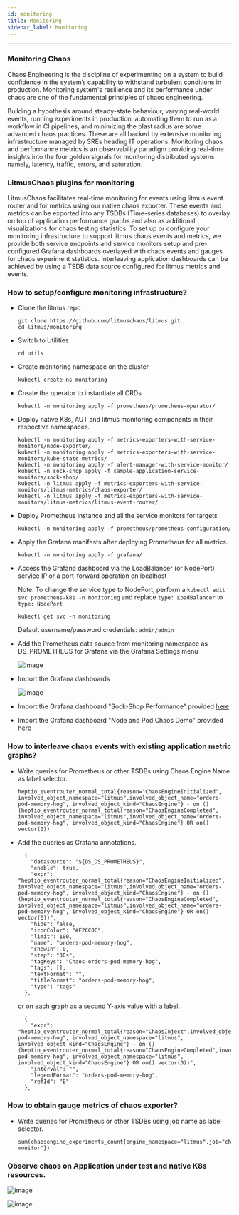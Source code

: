 ```yaml
---
id: monitoring
title: Monitoring
sidebar_label: Monitoring
---
```

---

### Monitoring Chaos

Chaos Engineering is the discipline of experimenting on a system to build confidence in the system’s capability to withstand turbulent conditions in production. Monitoring system's resilience and its performance under chaos are one of the fundamental principles of chaos engineering.

Building a hypothesis around steady-state behaviour, varying real-world events, running experiments in production, automating them to run as a workflow in CI pipelines, and minimizing the blast radius are some advanced chaos practices. These are all backed by extensive monitoring infrastructure managed by SREs heading IT operations. Monitoring chaos and performance metrics is an observability paradigm providing real-time insights into the four golden signals for monitoring distributed systems namely, latency, traffic, errors, and saturation.

### LitmusChaos plugins for monitoring

LitmusChaos facilitates real-time monitoring for events using litmus event router and for metrics using our native chaos exporter. These events and metrics can be exported into any TSDBs (Time-series databases) to overlay on top of application performance graphs and also as additional visualizations for chaos testing statistics. To set up or configure your monitoring infrastructure to support litmus chaos events and metrics, we provide both service endpoints and service monitors setup and pre-configured Grafana dashboards overlayed with chaos events and gauges for chaos experiment statistics. Interleaving application dashboards can be achieved by using a TSDB data source configured for litmus metrics and events.

### How to setup/configure monitoring infrastructure?

- Clone the litmus repo

  ```
  git clone https://github.com/litmuschaos/litmus.git
  cd litmus/monitoring
  ```

- Switch to Utilities

  ```
  cd utils
  ```

- Create monitoring namespace on the cluster

  ```
  kubectl create ns monitoring
  ```

- Create the operator to instantiate all CRDs

  ```
  kubectl -n monitoring apply -f prometheus/prometheus-operator/
  ```

- Deploy native K8s, AUT and litmus monitoring components in their respective namespaces.

  ```
  kubectl -n monitoring apply -f metrics-exporters-with-service-monitors/node-exporter/
  kubectl -n monitoring apply -f metrics-exporters-with-service-monitors/kube-state-metrics/
  kubectl -n monitoring apply -f alert-manager-with-service-monitor/
  kubectl -n sock-shop apply -f sample-application-service-monitors/sock-shop/
  kubectl -n litmus apply -f metrics-exporters-with-service-monitors/litmus-metrics/chaos-exporter/
  kubectl -n litmus apply -f metrics-exporters-with-service-monitors/litmus-metrics/litmus-event-router/
  ```

- Deploy Prometheus instance and all the service monitors for targets

  ```
  kubectl -n monitoring apply -f prometheus/prometheus-configuration/
  ```

- Apply the Grafana manifests after deploying Prometheus for all metrics.

  ```
  kubectl -n monitoring apply -f grafana/
  ```

- Access the Grafana dashboard via the LoadBalancer (or NodePort) service IP or a port-forward operation on localhost

  Note: To change the service type to NodePort, perform a `kubectl edit svc prometheus-k8s -n monitoring` and replace
  `type: LoadBalancer` to `type: NodePort`

  ```
  kubectl get svc -n monitoring
  ```

  Default username/password credentials: `admin/admin`

- Add the Prometheus data source from monitoring namespace as DS_PROMETHEUS for Grafana via the Grafana Settings menu

  ![image](https://github.com/litmuschaos/litmus/blob/master/monitoring/screenshots/data-source-config.png?raw=true)

- Import the Grafana dashboards

  ![image](https://github.com/litmuschaos/litmus/blob/master/monitoring/screenshots/import-dashboard.png?raw=true)

- Import the Grafana dashboard "Sock-Shop Performance" provided [here](https://raw.githubusercontent.com/litmuschaos/litmus/master/monitoring/grafana-dashboards/sock-shop/Sock-Shop-Performance-Under-Chaos.json)

- Import the Grafana dashboard "Node and Pod Chaos Demo" provided [here](https://raw.githubusercontent.com/litmuschaos/litmus/master/monitoring/grafana-dashboards/kubernetes/Node-and-pod-metrics-dashboard.json)

### How to interleave chaos events with existing application metric graphs?

- Write queries for Prometheus or other TSDBs using Chaos Engine Name as label selector.

  ```
  heptio_eventrouter_normal_total{reason="ChaosEngineInitialized", involved_object_namespace="litmus",involved_object_name="orders-pod-memory-hog", involved_object_kind="ChaosEngine"} - on () (heptio_eventrouter_normal_total{reason="ChaosEngineCompleted", involved_object_namespace="litmus",involved_object_name="orders-pod-memory-hog", involved_object_kind="ChaosEngine"} OR on() vector(0)) 
  ```

- Add the queries as Grafana annotations. 

  ```
    {
      "datasource": "${DS_DS_PROMETHEUS}",
      "enable": true,
      "expr": "heptio_eventrouter_normal_total{reason="ChaosEngineInitialized", involved_object_namespace="litmus",involved_object_name="orders-pod-memory-hog", involved_object_kind="ChaosEngine"} - on () (heptio_eventrouter_normal_total{reason="ChaosEngineCompleted", involved_object_namespace="litmus",involved_object_name="orders-pod-memory-hog", involved_object_kind="ChaosEngine"} OR on() vector(0))",
      "hide": false,
      "iconColor": "#F2CC0C",
      "limit": 100,
      "name": "orders-pod-memory-hog",
      "showIn": 0,
      "step": "30s",
      "tagKeys": "Chaos-orders-pod-memory-hog",
      "tags": [],
      "textFormat": "",
      "titleFormat": "orders-pod-memory-hog",
      "type": "tags"
    },
  ```

  or on each graph as a second Y-axis value with a label.

  ```
    {
      "expr": "heptio_eventrouter_normal_total{reason="ChaosInject",involved_object_name="orders-pod-memory-hog", involved_object_namespace="litmus", involved_object_kind="ChaosEngine"} - on () (heptio_eventrouter_normal_total{reason="ChaosEngineCompleted",involved_object_name="orders-pod-memory-hog", involved_object_namespace="litmus", involved_object_kind="ChaosEngine"} OR on() vector(0))",
      "interval": "",
      "legendFormat": "orders-pod-memory-hog",
      "refId": "E"
    },
  ```

### How to obtain gauge metrics of chaos exporter?

- Write queries for Prometheus or other TSDBs using job name as label selector.

  ```
  sum(chaosengine_experiments_count{engine_namespace="litmus",job="chaos-monitor"})
  ```

### Observe chaos on Application under test and native K8s resources.

![image](https://github.com/litmuschaos/litmus/blob/master/monitoring/screenshots/Sock-Shop-Dashboard.png?raw=true)

![image](https://github.com/litmuschaos/litmus/blob/master/monitoring/screenshots/Node-and-Pod-metrics-Dashboard.png?raw=true)